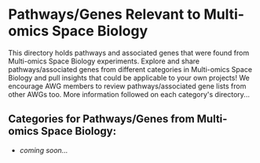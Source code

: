 # Pathways/Genes Relevant to Multi-omics Space Biology

This directory holds pathways and associated genes that were found from Multi-omics Space Biology experiments. Explore and share pathways/associated genes from different categories in Multi-omics Space Biology and pull insights that could be applicable to your own projects! We encourage AWG members to review pathways/associated gene lists from other AWGs too. More information followed on each category's directory...

## Categories for Pathways/Genes from Multi-omics Space Biology:

- *coming soon...*

